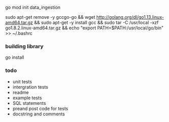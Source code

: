 
go mod init data_ingestion

sudo apt-get remove -y gccgo-go && wget http://golang.org/dl/go1.13.linux-amd64.tar.gz && sudo apt-get -y install gcc && sudo tar -C /usr/local -xzf go1.8.2.linux-amd64.tar.gz && echo "export PATH=\$PATH:/usr/local/go/bin" >> ~/.bashrc

### building library
go install

### todo

* unit tests
* intergration tests
* readme
* example tests
* SQL statements
* preand post code for tests
* docstring and comments

